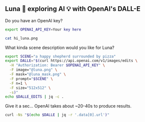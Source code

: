 ## Luna 🐶 exploring AI 💡 with OpenAI's DALL-E

Do you have an OpenAI key?

```sh
export OPENAI_API_KEY=Your key here
```

```sh { interactive=false mimeType=image/png }
cat hi_luna.png
```

What kinda scene description would you like for Luna?

```sh { interactive=false mimeType=text/x-json }
export SCENE="a happy shepherd surrounded by pizza"
export DALLE="$(curl https://api.openai.com/v1/images/edits \
  -H "Authorization: Bearer $OPENAI_API_KEY" \
  -F image="@luna.png" \
  -F mask="@luna_mask.png" \
  -F prompt="$SCENE" \
  -F n=1 \
  -F size="512x512" \
  -s)"
echo $DALLE_EDITS | jq -c .
```

Give it a sec... OpenAI takes about ~20-40s to produce results.

```sh { interactive=false mimeType=image/png }
curl -Ns "$(echo $DALLE | jq -r '.data[0].url')"
```
